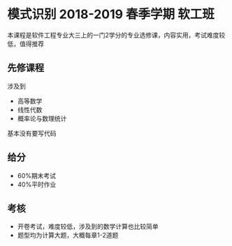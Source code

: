 # 模式识别 2018-2019 春季学期 软工班
本课程是软件工程专业大三上的一门2学分的专业选修课，内容实用，考试难度较低，值得推荐

## 先修课程
涉及到
- 高等数学
- 线性代数
- 概率论与数理统计

基本没有要写代码

## 给分
- 60%期末考试
- 40%平时作业

## 考核
- 开卷考试，难度较低，涉及到的数学计算也比较简单
- 题型均为计算大题，大概每章1-2道题

